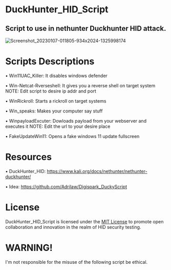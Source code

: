 # DuckHunter_HID_Script
## Script to use in nethunter Duckhunter HID attack. 

![Screenshot_20230107-011805-934x2024-1325998174](https://github.com/user-attachments/assets/f1b56353-0102-45ef-8126-a8fe85f05830)

# Scripts Descriptions
• Win11UAC_Killer: It disables windows defender

• Win-Netcat-Rverseshell: It gives you a reverse shell on target system  NOTE: Edit script to desire ip addr and port

• WinRickroll: Starts a rickroll on target systems

• Win_speaks: Makes your computer say stuff

• WinpayloadExcuter: Dowloads payload from your webserver and executes it  NOTE: Edit the url to your desire place

• FakeUpdateWin11: Opens a fake windows 11 update fullscreen

# Resources
• DuckHunter_HID: https://www.kali.org/docs/nethunter/nethunter-duckhunter/

• Idea: https://github.com/Adrilaw/Digispark_DuckyScript

# License
DuckHunter_HID_Script is licensed under the [MIT License](LICENSE) to promote open collaboration and innovation in the realm of HID security testing.


# WARNING!
I'm not responsible for the misuse of the following script be ethical.

